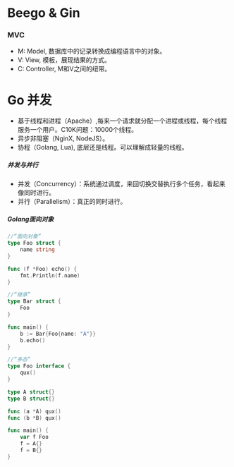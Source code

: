 # Beego & Gin

### MVC
- M: Model, 数据库中的记录转换成编程语言中的对象。
- V: View, 模板，展现结果的方式。
- C: Controller, M和V之间的纽带。

# Go 并发

- 基于线程和进程（Apache）,每来一个请求就分配一个进程或线程，每个线程服务一个用户。C10K问题：10000个线程。
- 异步非阻塞（NginX, NodeJS）。
- 协程（Golang, Lua), 底层还是线程。可以理解成轻量的线程。

##### 并发与并行
- 并发（Concurrency）：系统通过调度，来回切换交替执行多个任务，看起来像同时进行。
- 并行（Parallelism）：真正的同时进行。

##### Golang面向对象

```go
//“面向对象”
type Foo struct {
    name string
}

func (f *Foo) echo() {
    fmt.Println(f.name)
}

//“继承”
type Bar struct {
    Foo
}

func main() {
    b := Bar{Foo{name: "A"}}
    b.echo()
}

//“多态”
type Foo interface {
    qux()
}

type A struct{}
type B struct{}

func (a *A) qux() 
func (b *B) qux()

func main() {
    var f Foo
    f = A{}
    f = B{}
}

```

